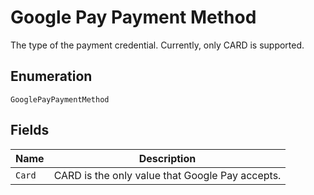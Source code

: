 
# Google Pay Payment Method

The type of the payment credential. Currently, only CARD is supported.

## Enumeration

`GooglePayPaymentMethod`

## Fields

| Name | Description |
|  --- | --- |
| `Card` | CARD is the only value that Google Pay accepts. |

